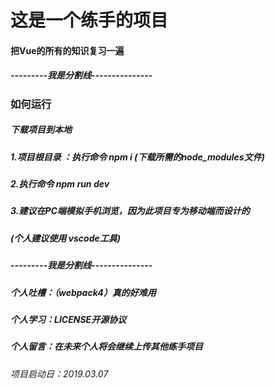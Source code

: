 # 这是一个练手的项目

#### 把Vue的所有的知识复习一遍

##### ---------我是分割线---------------

### 如何运行

##### 下载项目到本地

##### 1.项目根目录 ：执行命令 npm i (下载所需的node_modules文件)

##### 2.执行命令 npm run dev

##### 3.建议在PC端模拟手机浏览，因为此项目专为移动端而设计的

##### (个人建议使用 vscode工具)

##### ---------我是分割线---------------

##### 个人吐槽：（webpack4）真的好难用

##### 个人学习：LICENSE开源协议

##### 个人留言：在未来个人将会继续上传其他练手项目

###### 项目启动日：2019.03.07